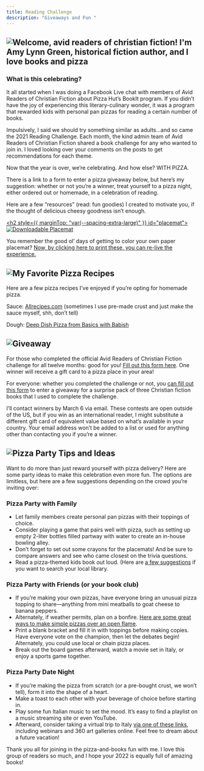 ```yaml
---
title: Reading Challenge
description: "Giveaways and Fun "
---
```


<h2 className="mt4" id="welcome">
  <img src="/media/reading-challenge-banner.svg" alt="Welcome, avid readers of christian fiction! I'm Amy Lynn Green, historical fiction author, and I love books and pizza" />
</h2>

### What is this celebrating?

It all started when I was doing a Facebook Live chat with members of Avid Readers of Christian Fiction about Pizza Hut’s BookIt program. If you didn’t have the joy of experiencing this literary-culinary wonder, it was a program that rewarded kids with personal pan pizzas for reading a certain number of books.

Impulsively, I said we should try something similar as adults…and so came the 2021 Reading Challenge. Each month, the kind admin team of Avid Readers of Christian Fiction shared a book challenge for any who wanted to join in. I loved looking over your comments on the posts to get recommendations for each theme.

Now that the year is over, we’re celebrating. And how else? WITH PIZZA.

There is a link to a form to enter a pizza giveaway below, but here’s my suggestion: whether or not you’re a winner, treat yourself to a pizza night, either ordered out or homemade, in a celebration of reading.

Here are a few “resources” (read: fun goodies) I created to motivate you, if the thought of delicious cheesy goodness isn’t enough.

<a href="/media/pizza_placemat.pdf" download><h2 style={{ marginTop: "var(--spacing-extra-large)" }} id="placemat">
<img src="/media/reading-challenge-1.svg" alt="Downloadable Placemat" /></h2></a>

You remember the good ol’ days of getting to color your own paper placemat? <a href="/media/pizza_placemat.pdf" download>Now, by clicking here to print these, you can re-live the experience.</a>

<h2 style={{ marginTop: "var(--spacing-extra-large)" }} id="pizza-recipes">
  <img src="/media/reading-challenge-2.svg" alt="My Favorite Pizza Recipes" />
</h2>

Here are a few pizza recipes I’ve enjoyed if you’re opting for homemade pizza.

Sauce: [Allrecipes.com](https://www.allrecipes.com/recipe/234536/how-to-make-homemade-pizza-sauce/) (sometimes I use pre-made crust and just make the sauce myself, shh, don’t tell)

Dough: [Deep Dish Pizza from Basics with Babish](https://basicswithbabish.co/basicsepisodes/pizza-dough)

<h2 style={{ marginTop: "var(--spacing-extra-large)" }} id="giveaway">
  <img src="/media/reading-challenge-4.svg" alt="Giveaway" />
</h2>

For those who completed the official Avid Readers of Christian Fiction challenge for all twelve months: good for you! [Fill out this form here](https://forms.gle/tgUX74GiErAePdfB6). One winner will receive a gift card to a pizza place in your area!

For everyone: whether you completed the challenge or not, you [can fill out this form](https://forms.gle/iPhd8G7e9VYSq2qB8) to enter a giveaway for a surprise pack of three Christian fiction books that I used to complete the challenge.

I’ll contact winners by March 6 via email. These contests are open outside of the US, but if you win as an international reader, I might substitute a different gift card of equivalent value based on what’s available in your country. Your email address won’t be added to a list or used for anything other than contacting you if you’re a winner.

<h2 style={{ marginTop: "var(--spacing-extra-large)" }} id="pizza-party-tips">
  <img src="/media/reading-challenge-3.svg" alt="Pizza Party Tips and Ideas" />
</h2>

Want to do more than just reward yourself with pizza delivery? Here are some party ideas to make this celebration even more fun. The options are limitless, but here are a few suggestions depending on the crowd you’re inviting over:

### Pizza Party with Family

- Let family members create personal pan pizzas with their toppings of choice.
- Consider playing a game that pairs well with pizza, such as setting up empty 2-liter bottles filled partway with water to create an in-house bowling alley.
- Don’t forget to set out some crayons for the placemats! And be sure to compare answers and see who came closest on the trivia questions.
- Read a pizza-themed kids book out loud. (Here are [a few suggestions](https://www.giftofcuriosity.com/books-about-pizza-for-kids/) if you want to search your local library.

### Pizza Party with Friends (or your book club)

- If you’re making your own pizzas, have everyone bring an unusual pizza topping to share—anything from mini meatballs to goat cheese to banana peppers.
- Alternately, if weather permits, plan on a bonfire. [Here are some great ways to make simple pizzas over an open flame](https://www.takethetruck.com/blog/campfire-camping-pizza).
- Print a blank bracket and fill it in with toppings before making copies. Have everyone vote on the champion, then let the debates begin! Alternately, you could use local or chain pizza places.
- Break out the board games afterward, watch a movie set in Italy, or enjoy a sports game together.

### Pizza Party Date Night

- If you’re making the pizza from scratch (or a pre-bought crust, we won’t tell), form it into the shape of a heart.
- Make a toast to each other with your beverage of choice before starting in.
- Play some fun Italian music to set the mood. It’s easy to find a playlist on a music streaming site or even YouTube.
- Afterward, consider taking a virtual trip to Italy [via one of these links](https://www.thecrowdedplanet.com/virtual-tours-of-italy/), including webinars and 360 art galleries online. Feel free to dream about a future vacation!

Thank you all for joining in the pizza-and-books fun with me. I love this group of readers so much, and I hope your 2022 is equally full of amazing books!
